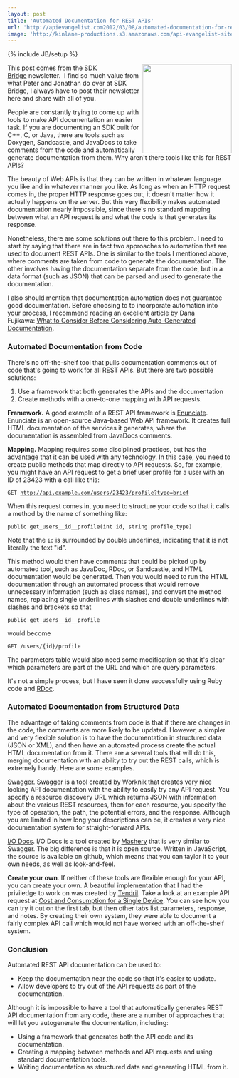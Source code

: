 ```yaml
---
layout: post
title: 'Automated Documentation for REST APIs'
url: 'http://apievangelist.com2012/03/08/automated-documentation-for-rest-apis/'
image: 'http://kinlane-productions.s3.amazonaws.com/api-evangelist-site/blog/SDKBridge-logo.gif'
---
```

{% include JB/setup %}
<p>
     <a title="SDK Bridge" href="http://sdkbridge.com/"><img src="http://kinlane-productions.s3.amazonaws.com/api-service-providers/sdk-bridge/SDKBridge-logo.gif"  width="200" align="right" /></a>
</p>
<p>
     This post comes from the <a title="SDK Bridge" href="http://sdkbridge.com/">SDK Bridge</a> newsletter.  I find so much value from what Peter and Jonathan do over at SDK Bridge, I always have to post their newsletter here and share with all of you.
</p>
<p>
     People are constantly trying to come up with tools to make API documentation an easier task. If you are documenting an SDK built for C++, C, or Java, there are tools such as Doxygen, Sandcastle, and JavaDocs to take comments from the code and automatically generate documentation from them. Why aren't there tools like this for REST APIs?
</p>
<p>
     The beauty of Web APIs is that they can be written in whatever language you like and in whatever manner you like. As long as when an HTTP request comes in, the proper HTTP response goes out, it doesn't matter how it actually happens on the server. But this very flexibility makes automated documentation nearly impossible, since there's no standard mapping between what an API request is and what the code is that generates its response.
</p>
<p>
     Nonetheless, there are some solutions out there to this problem. I need to start by saying that there are in fact two approaches to automation that are used to document REST APIs. One is similar to the tools I mentioned above, where comments are taken from code to generate the documentation. The other involves having the documentation separate from the code, but in a data format (such as JSON) that can be parsed and used to generate the documentation.
</p>
<p>
     I also should mention that documentation automation does not guarantee good documentation. Before choosing to to incorporate automation into your process, I recommend reading an excellent article by Dana Fujikawa: <a href="http://sdkbridge.createsend1.com/t/r/l/dyiukjk/hdhyyhjli/t/" target="_blank">What to Consider Before Considering Auto-Generated Documentation</a>.
</p>
<h3>
     Automated Documentation from Code
</h3>
<p>
     There's no off-the-shelf tool that pulls documentation comments out of code that's going to work for all REST APIs. But there are two possible solutions:
</p>
<ol >
     <li>Use a framework that both generates the APIs and the documentation
     </li>
     <li>Create methods with a one-to-one mapping with API requests.
     </li>
</ol>
<p>
     <strong>Framework.</strong> A good example of a REST API framework is <a href="http://sdkbridge.createsend1.com/t/r/l/dyiukjk/hdhyyhjli/i/" target="_blank">Enunciate</a>. Enunciate is an open-source Java-based Web API framework. It creates full HTML documentation of the services it generates, where the documentation is assembled from JavaDocs comments.
</p>
<p>
     <strong>Mapping.</strong> Mapping requires some disciplined practices, but has the advantage that it can be used with any technology. In this case, you need to create public methods that map directly to API requests. So, for example, you might have an API request to get a brief user profile for a user with an ID of 23423 with a call like this:
</p>
<p>
     <code>GET <a href="http://api.example.com/users/23423/profile?type=brief" target="_blank">http://api.example.com/users/23423/profile?type=brief</a></code>
</p>
<p>
     When this request comes in, you need to structure your code so that it calls a method by the name of something like:
</p>
<p>
     <code>public get_users__id__profile(int id, string profile_type)</code>
</p>
<p>
     Note that the <code>id</code> is surrounded by double underlines, indicating that it is not literally the text "id".
</p>
<p>
     This method would then have comments that could be picked up by automated tool, such as JavaDoc, RDoc, or Sandcastle, and HTML documentation would be generated. Then you would need to run the HTML documentation through an automated process that would remove unnecessary information (such as class names), and convert the method names, replacing single underlines with slashes and double underlines with slashes and brackets so that
</p>
<p>
     <code>public get_users__id__profile</code>
</p>
<p>
     would become
</p>
<p>
     <code>GET /users/{id}/profile</code>
</p>
<p>
     The parameters table would also need some modification so that it's clear which parameters are part of the URL and which are query parameters.
</p>
<p>
     It's not a simple process, but I have seen it done successfully using Ruby code and <a href="http://sdkbridge.createsend1.com/t/r/l/dyiukjk/hdhyyhjli/d/" target="_blank">RDoc</a>.
</p>
<h3>
     Automated Documentation from Structured Data
</h3>
<p>
     The advantage of taking comments from code is that if there are changes in the code, the comments are more likely to be updated. However, a simpler and very flexible solution is to have the documentation in structured data (JSON or XML), and then have an automated process create the actual HTML documentation from it. There are a several tools that will do this, merging documentation with an ability to try out the REST calls, which is extremely handy. Here are some examples.
</p>
<p>
     <a href="http://sdkbridge.createsend1.com/t/r/l/dyiukjk/hdhyyhjli/h/" target="_blank">Swagger</a>. Swagger is a tool created by Worknik that creates very nice looking API documentation with the ability to easily try any API request. You specify a resource discovery URL which returns JSON with information about the various REST resources, then for each resource, you specify the type of operation, the path, the potential errors, and the response. Although you are limited in how long your descriptions can be, it creates a very nice documentation system for straight-forward APIs.
</p>
<p>
     <a href="http://sdkbridge.createsend1.com/t/r/l/dyiukjk/hdhyyhjli/k/" target="_blank">I/O Docs</a>. I/O Docs is a tool created by <a href="http://sdkbridge.createsend1.com/t/r/l/dyiukjk/hdhyyhjli/u/" target="_blank">Mashery</a> that is very similar to Swagger. The big difference is that it is open source. Written in JavaScript, the source is available on github, which means that you can taylor it to your own needs, as well as look-and-feel.
</p>
<p>
     <strong>Create your own</strong>. If neither of these tools are flexible enough for your API, you can create your own. A beautiful implementation that I had the priviledge to work on was created by <a href="http://sdkbridge.createsend1.com/t/r/l/dyiukjk/hdhyyhjli/o/" target="_blank">Tendril</a>. Take a look at an example API request at <a href="http://sdkbridge.createsend1.com/t/r/l/dyiukjk/hdhyyhjli/b/" target="_blank">Cost and Consumption for a Single Device</a>. You can see how you can try it out on the first tab, but then other tabs list parameters, response, and notes. By creating their own system, they were able to document a fairly complex API call which would not have worked with an off-the-shelf system.
</p>
<h3>
     Conclusion
</h3>
<p>
     Automated REST API documentation can be used to:
</p>
<ul >
     <li>Keep the documentation near the code so that it's easier to update.
     </li>
     <li>Allow developers to try out of the API requests as part of the documentation.
     </li>
</ul>
<p>
     Although it is impossible to have a tool that automatically generates REST API documentation from any code, there are a number of approaches that will let you autogenerate the documentation, including:
</p>
<ul >
     <li>Using a framework that generates both the API code and its documentation.
     </li>
     <li>Creating a mapping between methods and API requests and using standard documentation tools.
     </li>
     <li>Writing documentation as structured data and generating HTML from it.
     </li>
</ul>

